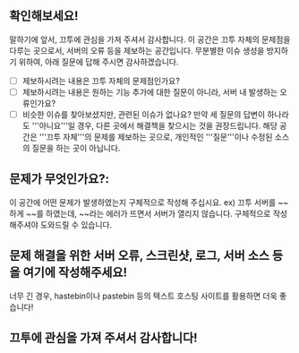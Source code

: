 ## 확인해보세요!
말하기에 앞서, 끄투에 관심을 가져 주셔서 감사합니다. 이 공간은 끄투 자체의 문제점을 다루는 곳으로서, 서버의 오류 등을 제보하는 공간입니다.
무분별한 이슈 생성을 방지하기 위하여, 아래 질문에 답해 주시면 감사하겠습니다.
- [ ] 제보하시려는 내용은 끄투 자체의 문제점인가요?
- [ ] 제보하시려는 내용은 원하는 기능 추가에 대한 질문이 아니라, 서버 내 발생하는 오류인가요?
- [ ] 비슷한 이슈를 찾아보셨지만, 관련된 이슈가 없나요?
만약 세 질문의 답변이 하나라도 '''아니요'''일 경우, 다른 곳에서 해결책을 찾으시는 것을 권장드립니다.
해당 공간은 '''끄투 자체'''의 문제를 제보하는 곳으로, 개인적인 '''질문'''이나 수정된 소스의 질문을 하는 곳이 아닙니다.

## 문제가 무엇인가요?:
이 공간에 어떤 문제가 발생하였는지 구체적으로 작성해 주십시요. ex) 끄투 서버를 ~~하게 ~~를 하였는데, ~~라는 에러가 뜨면서 서버가 열리지 않습니다.
구체적으로 작성해주셔야 도와드릴 수 있습니다.

## 문제 해결을 위한 서버 오류, 스크린샷, 로그, 서버 소스 등을 여기에 작성해주세요!
너무 긴 경우, hastebin이나 pastebin 등의 텍스트 호스팅 사이트를 활용하면 더욱 좋습니다!

## 끄투에 관심을 가져 주셔서 감사합니다!
